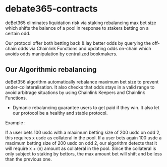 # debate365-contracts

deBet365 eliminates liquidation risk via staking rebalancing max bet size which shifts the balance 
of a pool in response to stakers betting on a certain odd. 

Our protocol offer both betting back & lay better odds by querying the off-chain odds via Chainlink 
Functions and updating odds on-chain which avoids odds manipulation by centralized bookmakers. 

## Our Algorithmic rebalancing 

deBet356 algorithm automatically rebalance maximum bet size to prevent under-collateralisation. 
It also checks that odds stays in a valid range to avoid arbitrage situations by using Chainlink Keepers and 
Chainlink Functions. 

- Dymanic rebalancing guarantee users to get paid if they win. It also let our protocol be a healthy and stable 
protocol. 

Example :

If a user bets 100 usdc with a maximum betting size of 200 usdc on odd 2, this requires x usdc as collateral in the pool. 
If a user bets again 100 usdc a maximum betting size of 200 usdc on odd 2, our algorithm detects that it will require x + (n) amount as collateral 
in the pool. Since the collateral is only subject to staking by bettors, the max amount bet will shift and be less than the previous one. 




